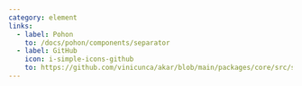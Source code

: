 ```yaml
---
category: element
links:
  - label: Pohon
    to: /docs/pohon/components/separator
  - label: GitHub
    icon: i-simple-icons-github
    to: https://github.com/vinicunca/akar/blob/main/packages/core/src/separator/index.ts
---
```

